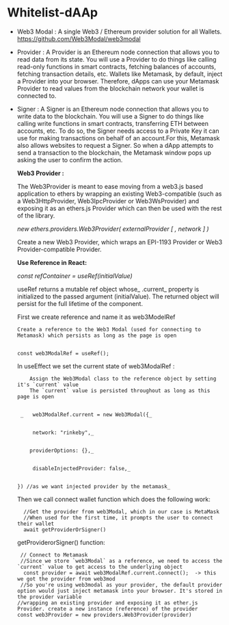 # Whitelist-dAAp

* Web3 Modal : A single Web3 / Ethereum provider solution for all Wallets. https://github.com/Web3Modal/web3modal
* Provider : A Provider is an Ethereum node connection that allows you to read data from its state. You will use a Provider to do things like calling read-only functions in smart contracts, fetching balances of accounts, fetching transaction details, etc. Wallets like Metamask, by default, inject a Provider into your browser. Therefore, dApps can use your Metamask Provider to read values from the blockchain network your wallet is connected to.
* Signer : A Signer is an Ethereum node connection that allows you to write data to the blockchain. You will use a Signer to do things like calling write functions in smart contracts, transferring ETH between accounts, etc. To do so, the Signer needs access to a Private Key it can use for making transactions on behalf of an account.For this, Metamask also allows websites to request a Signer. So when a dApp attempts to send a transaction to the blockchain, the Metamask window pops up asking the user to confirm the action.

    **Web3 Provider :**


    The Web3Provider is meant to ease moving from a web3.js based application to ethers by wrapping an existing Web3-compatible (such as a Web3HttpProvider, Web3IpcProvider or Web3WsProvider) and exposing it as an ethers.js Provider which can then be used with the rest of the library.


    _new ethers.providers.Web3Provider( externalProvider [ , network ] )_


    Create a new Web3 Provider, which wraps an EPI-1193 Provider or Web3 Provider-compatible Provider.


    **Use Reference in React:**


    _const refContainer = useRef(initialValue)_


    useRef returns a mutable ref object whose_ .current_ property is initialized to the passed argument (initialValue). The returned object will persist for the full lifetime of the component.


    First we create reference and name it as web3ModelRef


      Create a reference to the Web3 Modal (used for connecting to Metamask) which persists as long as the page is open


      const web3ModalRef = useRef();


    In useEffect we set the current state of web3ModalRef :


          Assign the Web3Modal class to the reference object by setting it's `current` value 
          The `current` value is persisted throughout as long as this page is open


       _   web3ModalRef.current = new Web3Modal({_


           network: "rinkeby",_


          providerOptions: {},_


           disableInjectedProvider: false,_


      }) //as we want injected provider by the metamask_


    Then we call connect wallet function which does the following work:


      	//Get the provider from web3Modal, which in our case is MetaMask
        //When used for the first time, it prompts the user to connect their wallet
        await getProviderOrSigner()


    getProviderorSigner() function:

       // Connect to Metamask
       //Since we store `web3Modal` as a reference, we need to access the `current` value to get access to the underlying object
        const provider = await web3ModalRef.current.connect();  -> this we got the provider from web3mod
       //So you're using web3modal as your provider, the default provider option would just inject metamask into your browser. It's stored in the provider variable
      //wrapping an existing provider and exposing it as ether.js Provider. create a new instance (reference) of the provider
      const web3Provider = new providers.Web3Provider(provider)
      
